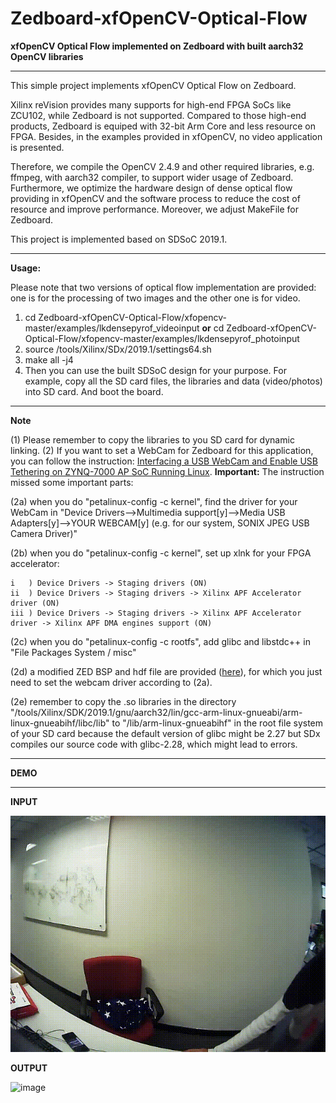 # Zedboard-xfOpenCV-Optical-Flow
**xfOpenCV Optical Flow implemented on Zedboard with built aarch32 OpenCV libraries**

***

This simple project implements xfOpenCV Optical Flow on Zedboard. 

Xilinx reVision provides many supports for high-end FPGA SoCs like ZCU102, while Zedboard is not supported. Compared to those high-end products, Zedboard is equiped with 32-bit Arm Core and less resource on FPGA. Besides, in the examples provided in xfOpenCV, no video application is presented.

Therefore, we compile the OpenCV 2.4.9 and other required libraries, e.g. ffmpeg, with aarch32 compiler, to support wider usage of Zedboard. Furthermore, we optimize the hardware design of dense optical flow providing in xfOpenCV and the software process to reduce the cost of resource and improve performance. Moreover, we adjust MakeFile for Zedboard.

This project is implemented based on SDSoC 2019.1.

***

**Usage:**

Please note that two versions of optical flow implementation are provided: one is for the processing of two images and the other one is for video.

1. cd Zedboard-xfOpenCV-Optical-Flow/xfopencv-master/examples/lkdensepyrof\_videoinput **or** cd Zedboard-xfOpenCV-Optical-Flow/xfopencv-master/examples/lkdensepyrof_photoinput
2. source /tools/Xilinx/SDx/2019.1/settings64.sh
3. make all -j4
4. Then you can use the built SDSoC design for your purpose. For example, copy all the SD card files, the libraries and data (video/photos) into SD card. And boot the board.

***

**Note**

(1) Please remember to copy the libraries to you SD card for dynamic linking.
(2) If you want to set a WebCam for Zedboard for this application, you can follow the instruction: [Interfacing a USB WebCam and Enable USB Tethering on ZYNQ-7000 AP SoC Running Linux](https://medium.com/developments-and-implementations-on-zynq-7000-ap/interfacing-a-usb-webcam-and-enable-usb-tethering-on-zynq-7000-ap-soc-running-linux-1ba6d836749d). **Important:** The instruction missed some important parts:

(2a) when you do "petalinux-config -c kernel", find the driver for your WebCam in "Device Drivers-->Multimedia support\[y\]-->Media USB Adapters\[y\]-->YOUR WEBCAM\[y\] (e.g. for our system, SONIX JPEG USB Camera Driver)"

(2b) when you do "petalinux-config -c kernel", set up xlnk for your FPGA accelerator:

    i   ) Device Drivers -> Staging drivers (ON) 
    ii  ) Device Drivers -> Staging drivers -> Xilinx APF Accelerator driver (ON)
    iii ) Device Drivers -> Staging drivers -> Xilinx APF Accelerator driver -> Xilinx APF DMA engines support (ON)

(2c) when you do "petalinux-config -c rootfs", add glibc and libstdc++ in "File Packages System / misc"

(2d) a modified ZED BSP and hdf file are provided ([here](https://github.com/zslwyuan/Zedboard-xfOpenCV-Optical-Flow/blob/master/petalinux)), for which you just need to set the webcam driver according to (2a).

(2e) remember to copy the .so libraries in the directory "/tools/Xilinx/SDK/2019.1/gnu/aarch32/lin/gcc-arm-linux-gnueabi/arm-linux-gnueabihf/libc/lib" to "/lib/arm-linux-gnueabihf" in the root file system of your SD card because the default version of glibc might be 2.27 but SDx compiles our source code with glibc-2.28, which might lead to errors.


***

**DEMO**

***

**INPUT**

![image](https://github.com/zslwyuan/Zedboard-xfOpenCV-Optical-Flow/blob/master/demo_photos/input.gif)

**OUTPUT**

![image](https://github.com/zslwyuan/Zedboard-xfOpenCV-Optical-Flow/blob/master/demo_photos/output.gif)

